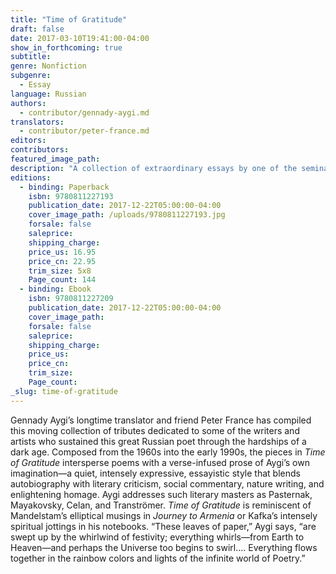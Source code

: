 ```yaml
---
title: "Time of Gratitude"
draft: false
date: 2017-03-10T19:41:00-04:00
show_in_forthcoming: true
subtitle:
genre: Nonfiction
subgenre:
  - Essay
language: Russian
authors:
  - contributor/gennady-aygi.md
translators:
  - contributor/peter-france.md
editors:
contributors:
featured_image_path:
description: "A collection of extraordinary essays by one of the seminal Russian poets of the twentieth century "
editions:
  - binding: Paperback
    isbn: 9780811227193
    publication_date: 2017-12-22T05:00:00-04:00
    cover_image_path: /uploads/9780811227193.jpg
    forsale: false
    saleprice:
    shipping_charge:
    price_us: 16.95
    price_cn: 22.95
    trim_size: 5x8
    Page_count: 144
  - binding: Ebook
    isbn: 9780811227209
    publication_date: 2017-12-22T05:00:00-04:00
    cover_image_path:
    forsale: false
    saleprice:
    shipping_charge:
    price_us:
    price_cn:
    trim_size:
    Page_count:
_slug: time-of-gratitude
---
```


Gennady Aygi’s longtime translator and friend Peter France has compiled this moving collection of tributes dedicated to some of the writers and artists who sustained this great Russian poet through the hardships of a dark age. Composed from the 1960s into the early 1990s, the pieces in _Time of Gratitude_ intersperse poems with a verse-infused prose of Aygi’s own imagination—a quiet, intensely expressive, essayistic style that blends autobiography with literary criticism, social commentary, nature writing, and enlightening homage. Aygi addresses such literary masters as Pasternak, Mayakovsky, Celan, and Tranströmer. _Time of Gratitude_ is reminiscent of Mandelstam’s elliptical musings in _Journey to Armenia_ or Kafka’s intensely spiritual jottings in his notebooks. “These leaves of paper,” Aygi says, “are swept up by the whirlwind of festivity; everything whirls—from Earth to Heaven—and perhaps the Universe too begins to swirl.... Everything flows together in the rainbow colors and lights of the infinite world of Poetry.”

